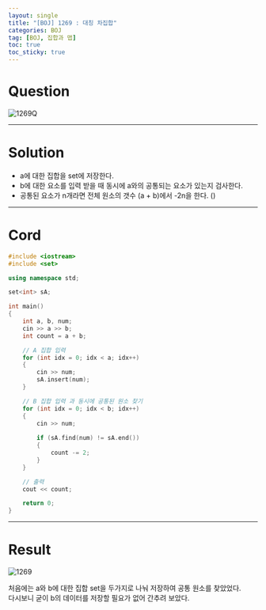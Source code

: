 ```yaml
---
layout: single
title: "[BOJ] 1269 : 대칭 차집합"
categories: BOJ
tag: [BOJ, 집합과 맵]
toc: true
toc_sticky: true
---
```


# Question
![1269Q](https://user-images.githubusercontent.com/97664446/173013802-b071b8c3-3a7f-4349-b34f-d091cda81657.PNG)

***

# Solution

- a에 대한 집합을 set에 저장한다. <br>
- b에 대한 요소를 입력 받을 때 동시에 a와의 공통되는 요소가 있는지 검사한다. <br>
- 공통된 요소가 n개라면 전체 원소의 갯수 (a + b)에서 -2n을 한다. () <br>

***

# Cord
```c++
#include <iostream>
#include <set>

using namespace std;

set<int> sA;

int main()
{
	int a, b, num;
	cin >> a >> b;
	int count = a + b;

	// A 집합 입력
	for (int idx = 0; idx < a; idx++)
	{
		cin >> num;
		sA.insert(num);
	}

	// B 집합 입력 과 동시에 공통된 원소 찾기
	for (int idx = 0; idx < b; idx++)
	{
		cin >> num;
		
		if (sA.find(num) != sA.end())
		{
			count -= 2;
		}
	}

	// 출력
	cout << count;

	return 0;
}
```

***

# Result
![1269](https://user-images.githubusercontent.com/97664446/173013808-53e4bd7f-a071-42a8-8723-4e0c1618ccb6.PNG)


처음에는 a와 b에 대한 집합 set을 두가지로 나눠 저장하여 공통 원소를 찾았었다. <br>
다시보니 굳이 b의 데이터를 저장할 필요가 없어 간추려 보았다. <br>